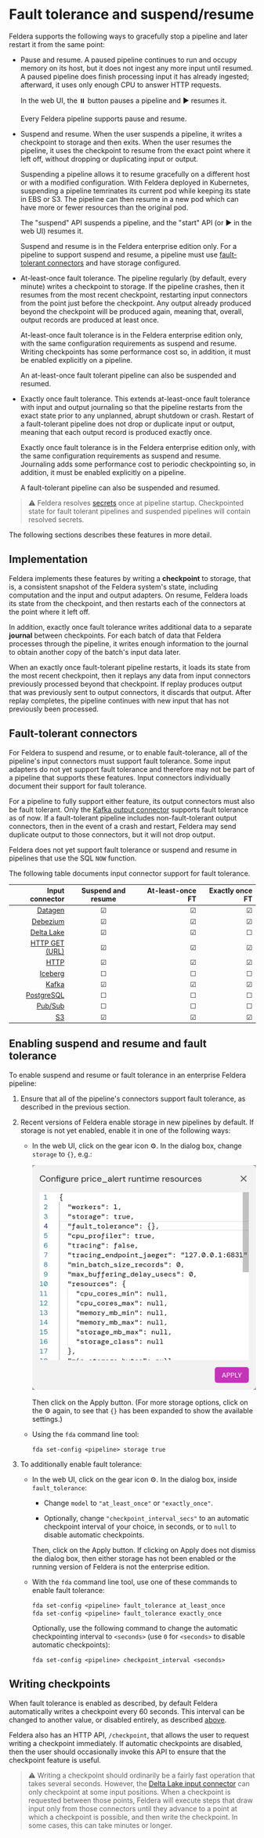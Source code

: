 # Fault tolerance and suspend/resume

Feldera supports the following ways to gracefully stop a pipeline and
later restart it from the same point:

* Pause and resume.  A paused pipeline continues to run and occupy
  memory on its host, but it does not ingest any more input until
  resumed.  A paused pipeline does finish processing input it has
  already ingested; afterward, it uses only enough CPU to answer HTTP
  requests.

  In the web UI, the ⏸️ button pauses a pipeline and ▶️ resumes it.

  Every Feldera pipeline supports pause and resume.

* Suspend and resume.  When the user suspends a pipeline, it writes a
  checkpoint to storage and then exits.  When the user resumes the
  pipeline, it uses the checkpoint to resume from the exact point
  where it left off, without dropping or duplicating input or output.

  Suspending a pipeline allows it to resume gracefully on a different
  host or with a modified configuration.  With Feldera deployed in
  Kubernetes, suspending a pipeline temrinates its current pod while
  keeping its state in EBS or S3.  The pipeline can then resume in a
  new pod which can have more or fewer resources than the original
  pod.

  The "suspend" API suspends a pipeline, and the "start" API (or ▶️ in
  the web UI) resumes it.

  Suspend and resume is in the Feldera enterprise edition only.  For a
  pipeline to support suspend and resume, a pipeline must use
  [fault-tolerant connectors](#fault-tolerant-connectors) and have
  storage configured.

* At-least-once fault tolerance.  The pipeline regularly (by default,
  every minute) writes a checkpoint to storage.  If the pipeline
  crashes, then it resumes from the most recent checkpoint, restarting
  input connectors from the point just before the checkpoint.  Any
  output already produced beyond the checkpoint will be produced
  again, meaning that, overall, output records are produced at least
  once.

  At-least-once fault tolerance is in the Feldera enterprise edition
  only, with the same configuration requirements as suspend and
  resume.  Writing checkpoints has some performance cost so, in
  addition, it must be enabled explicitly on a pipeline.

  An at-least-once fault tolerant pipeline can also be suspended and
  resumed.

* Exactly once fault tolerance.  This extends at-least-once fault
  tolerance with input and output journaling so that the pipeline
  restarts from the exact state prior to any unplanned, abrupt
  shutdown or crash.  Restart of a fault-tolerant pipeline does not
  drop or duplicate input or output, meaning that each output record
  is produced exactly once.

  Exactly once fault tolerance is in the Feldera enterprise edition
  only, with the same configuration requirements as suspend and
  resume.  Journaling adds some performance cost to periodic
  checkpointing so, in addition, it must be enabled explicitly on a
  pipeline.

  A fault-tolerant pipeline can also be suspended and resumed.

> ⚠️ Feldera resolves [secrets](../connectors/secret-references.md)
> once at pipeline startup.  Checkpointed state for fault tolerant pipelines and
> suspended pipelines will contain resolved secrets.

The following sections describes these features in more detail.

## Implementation

Feldera implements these features by writing a **checkpoint** to
storage, that is, a consistent snapshot of the Feldera system's state,
including computation and the input and output adapters.  On resume,
Feldera loads its state from the checkpoint, and then restarts each of
the connectors at the point where it left off.

In addition, exactly once fault tolerance writes additional data to a
separate **journal** between checkpoints.  For each batch of data that
Feldera processes through the pipeline, it writes enough information
to the journal to obtain another copy of the batch's input data later.

When an exactly once fault-tolerant pipeline restarts, it loads its
state from the most recent checkpoint, then it replays any data from
input connectors previously processed beyond that checkpoint.  If
replay produces output that was previously sent to output connectors,
it discards that output.  After replay completes, the pipeline
continues with new input that has not previously been processed.

## Fault-tolerant connectors

For Feldera to suspend and resume, or to enable fault-tolerance, all
of the pipeline's input connectors must support fault tolerance.  Some
input adapters do not yet support fault tolerance and therefore may
not be part of a pipeline that supports these features.  Input
connectors individually document their support for fault tolerance.

For a pipeline to fully support either feature, its output connectors
must also be fault tolerant.  Only the [Kafka output
connector](/connectors/sinks/kafka.md) supports fault tolerance as of
now.  If a fault-tolerant pipeline includes non-fault-tolerant output
connectors, then in the event of a crash and restart, Feldera may send
duplicate output to those connectors, but it will not drop output.

Feldera does not yet support fault tolerance or suspend and resume in
pipelines that use the SQL `NOW` function.

The following table documents input connector support for fault
tolerance.

|Input connector|Suspend and resume|At-least-once FT|Exactly once FT|
|--------------:|:----------------:|---------------:|--------------:|
|[Datagen]|☑|☑|☑|
|[Debezium]|☑|☑|☑|
|[Delta Lake]|☑|☑|☐|
|[HTTP GET (URL)]|☑|☑|☑|
|[HTTP]|☑|☑|☑|
|[Iceberg]|☐|☐|☐|
|[Kafka]|☑|☑|☑|
|[PostgreSQL]|☐|☐|☐|
|[Pub/Sub]|☐|☐|☐|
|[S3]|☑|☑|☑|

[Datagen]: /connectors/sources/datagen.md
[Debezium]: /connectors/sources/debezium.md
[Delta Lake]: /connectors/sources/delta.md
[HTTP GET (URL)]: /connectors/sources/http-get.md
[HTTP]: /connectors/sources/http.md
[Iceberg]: /connectors/sources/iceberg.md
[Kafka]: /connectors/sources/kafka.md
[PostgreSQL]: /connectors/sources/postgresql.md
[Pub/Sub]: /connectors/sources/pubsub.md
[S3]: /connectors/sources/s3.md

## Enabling suspend and resume and fault tolerance

To enable suspend and resume or fault tolerance in an enterprise
Feldera pipeline:

1. Ensure that all of the pipeline's connectors support fault tolerance, as
   described in the previous section.

2. Recent versions of Feldera enable storage in new pipelines by
   default.  If storage is not yet enabled, enable it in one of the
   following ways:

   - In the web UI, click on the gear icon ⚙️.  In the dialog box,
     change `storage` to `{}`, e.g.:

     ![Fault tolerance configuration](fault-tolerance.png)

     Then click on the Apply button.  (For more storage options, click
     on the ⚙️ again, to see that `{}` has been expanded to show the
     available settings.)

   - Using the `fda` command line tool:

     ```
     fda set-config <pipeline> storage true
     ```

3. To additionally enable fault tolerance:

   - In the web UI, click on the gear icon ⚙️.  In the dialog box,
     inside `fault_tolerance`:

     - Change `model` to `"at_least_once"` or `"exactly_once"`.

     - Optionally, change `"checkpoint_interval_secs"` to an automatic
       checkpoint interval of your choice, in seconds, or to `null` to
       disable automatic checkpoints.

     Then, click on the Apply button.  If clicking on Apply does not
     dismiss the dialog box, then either storage has not been enabled
     or the running version of Feldera is not the enterprise edition.

   - With the `fda` command line tool, use one of these commands to
     enable fault tolerance:

     ```
     fda set-config <pipeline> fault_tolerance at_least_once
     fda set-config <pipeline> fault_tolerance exactly_once
     ```

     Optionally, use the following command to change the automatic
     checkpointing interval to `<seconds>` (use `0` for `<seconds>` to
     disable automatic checkpoints):

     ```
     fda set-config <pipeline> checkpoint_interval <seconds>
     ```

## Writing checkpoints

When fault tolerance is enabled as described, by default Feldera
automatically writes a checkpoint every 60 seconds.  This interval can
be changed to another value, or disabled entirely, as described
[above](#enabling-suspend-and-resume-and-fault-tolerance).

Feldera also has an HTTP API, `/checkpoint`, that allows the user to
request writing a checkpoint immediately.  If automatic checkpoints
are disabled, then the user should occasionally invoke this API to
ensure that the checkpoint feature is useful.

> ⚠️ Writing a checkpoint should ordinarily be a fairly fast operation
that takes several seconds.  However, the [Delta Lake input
connector](../connectors/sources/delta.md) can only checkpoint at some
input positions.  When a checkpoint is requested between those points,
Feldera will execute steps that draw input only from those connectors
until they advance to a point at which a checkpoint is possible, and
then write the checkpoint.  In some cases, this can take minutes or
longer.
